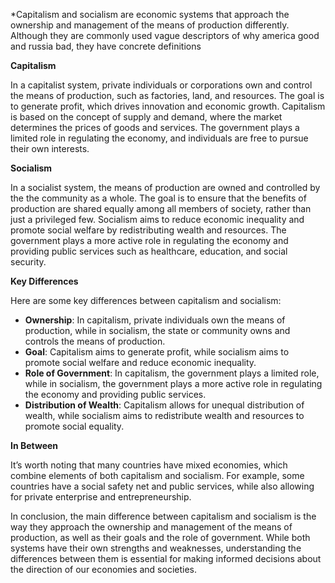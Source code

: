 *Capitalism and socialism are economic systems that approach the ownership and management of the means of production differently. Although they are commonly used vague descriptors of why america good and russia bad, they have concrete definitions

**Capitalism**

In a capitalist system, private individuals or corporations own and control the means of production, such as factories, land, and resources. The goal is to generate profit, which drives innovation and economic growth. Capitalism is based on the concept of supply and demand, where the market determines the prices of goods and services. The government plays a limited role in regulating the economy, and individuals are free to pursue their own interests.

**Socialism**

In a socialist system, the means of production are owned and controlled by the the community as a whole. The goal is to ensure that the benefits of production are shared equally among all members of society, rather than just a privileged few. Socialism aims to reduce economic inequality and promote social welfare by redistributing wealth and resources. The government plays a more active role in regulating the economy and providing public services such as healthcare, education, and social security.

**Key Differences**

Here are some key differences between capitalism and socialism:

- **Ownership**: In capitalism, private individuals own the means of production, while in socialism, the state or community owns and controls the means of production.
- **Goal**: Capitalism aims to generate profit, while socialism aims to promote social welfare and reduce economic inequality.
- **Role of Government**: In capitalism, the government plays a limited role, while in socialism, the government plays a more active role in regulating the economy and providing public services.
- **Distribution of Wealth**: Capitalism allows for unequal distribution of wealth, while socialism aims to redistribute wealth and resources to promote social equality.

**In Between**

It’s worth noting that many countries have mixed economies, which combine elements of both capitalism and socialism. For example, some countries have a social safety net and public services, while also allowing for private enterprise and entrepreneurship.

In conclusion, the main difference between capitalism and socialism is the way they approach the ownership and management of the means of production, as well as their goals and the role of government. While both systems have their own strengths and weaknesses, understanding the differences between them is essential for making informed decisions about the direction of our economies and societies.